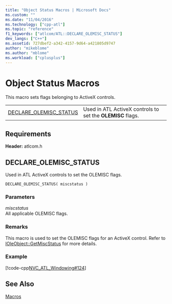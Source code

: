 ```yaml
---
title: "Object Status Macros | Microsoft Docs"
ms.custom: ""
ms.date: "11/04/2016"
ms.technology: ["cpp-atl"]
ms.topic: "reference"
f1_keywords: ["atlcom/ATL::DECLARE_OLEMISC_STATUS"]
dev_langs: ["C++"]
ms.assetid: 727dbef2-a342-4157-9d64-a421805d9747
author: "mikeblome"
ms.author: "mblome"
ms.workload: ["cplusplus"]
---
```

# Object Status Macros
This macro sets flags belonging to ActiveX controls.  
  
|||  
|-|-|  
|[DECLARE_OLEMISC_STATUS](#declare_olemisc_status)|Used in ATL ActiveX controls to set the **OLEMISC** flags.|  

## Requirements  
 **Header:** atlcom.h  

##  <a name="declare_olemisc_status"></a>  DECLARE_OLEMISC_STATUS  
 Used in ATL ActiveX controls to set the OLEMISC flags.  
  
```
DECLARE_OLEMISC_STATUS( miscstatus )
```  
  
### Parameters  
 *miscstatus*  
 All applicable OLEMISC flags.  
  
### Remarks  
 This macro is used to set the OLEMISC flags for an ActiveX control. Refer to [IOleObject::GetMiscStatus](http://msdn.microsoft.com/library/windows/desktop/ms678521) for more details.  
  
### Example  
 [!code-cpp[NVC_ATL_Windowing#124](../../atl/codesnippet/cpp/object-status-macros_1.h)]  
  
## See Also  
 [Macros](../../atl/reference/atl-macros.md)
